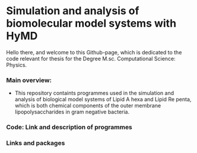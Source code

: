 # Simulation and analysis of biomolecular model systems with HyMD

Hello there, and welcome to this Github-page, which is dedicated to the code relevant for thesis for the Degree M.sc. Computational Science: Physics. 

### Main overview:
* This repository containts programmes used in the simulation and analysis of biological model systems of Lipid A hexa and Lipid Re penta, which is both chemical components  of the outer membrane lipopolysaccharides in gram negative bacteria.

### Code: Link and description of programmes

### Links and packages



